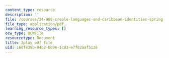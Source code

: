 ```yaml
---
content_type: resource
description: ''
file: /courses/24-908-creole-languages-and-caribbean-identities-spring-2017/168fe39b94b2b09e1c83e7f82aaf513e_SRp9W3T_sHQ.pdf
file_type: application/pdf
learning_resource_types: []
ocw_type: OCWFile
resourcetype: Document
title: 3play pdf file
uid: 168fe39b-94b2-b09e-1c83-e7f82aaf513e
---
```

